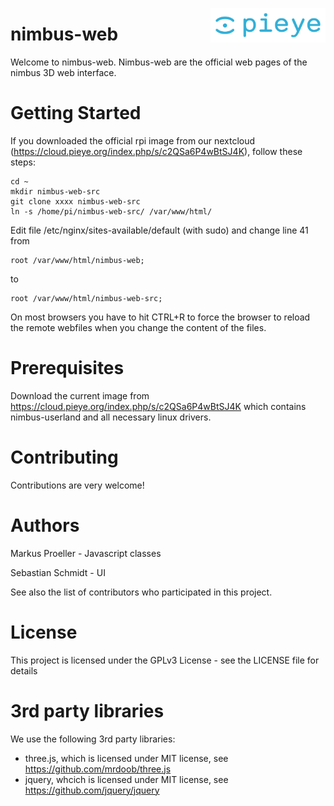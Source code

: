 <img src="./img/pieye.png" align="right"
     title="pieye logo" width="184" height="55">

# nimbus-web
Welcome to nimbus-web. Nimbus-web are the official web pages of the nimbus 3D web interface.

# Getting Started
If you downloaded the official rpi image from our nextcloud (https://cloud.pieye.org/index.php/s/c2QSa6P4wBtSJ4K), follow these steps:
```
cd ~
mkdir nimbus-web-src
git clone xxxx nimbus-web-src
ln -s /home/pi/nimbus-web-src/ /var/www/html/
```
Edit file /etc/nginx/sites-available/default (with sudo) and change line 41 from
```
root /var/www/html/nimbus-web;
```
to
```
root /var/www/html/nimbus-web-src;
```

On most browsers you have to hit CTRL+R to force the browser to reload the remote webfiles when you change the content of the files.

# Prerequisites
Download the current image from https://cloud.pieye.org/index.php/s/c2QSa6P4wBtSJ4K which contains nimbus-userland and all necessary linux drivers.

# Contributing
Contributions are very welcome!

# Authors
Markus Proeller - Javascript classes

Sebastian Schmidt - UI

See also the list of contributors who participated in this project.

# License
This project is licensed under the GPLv3 License - see the LICENSE file for details

# 3rd party libraries
We use the following 3rd party libraries:
 - three.js, which is licensed under MIT license, see https://github.com/mrdoob/three.js
 - jquery, whcich is licensed under MIT license, see https://github.com/jquery/jquery

